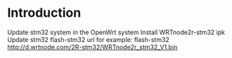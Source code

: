 Introduction
===
Update stm32 system in the OpenWrt system
Install WRTnode2r-stm32 ipk
Update stm32
 flash-stm32 url
for example:
 flash-stm32 http://d.wrtnode.com/2R-stm32/WRTnode2r_stm32_V1.bin
